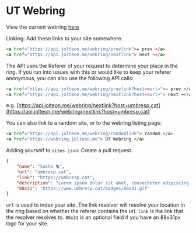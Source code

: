 # UT Webring

View the current webring [here](https://webring.jolteon.me)

Linking: Add these links to your site somewhere.
```html
<a href="https://api.jolteon.me/webring/prevlink">← prev </a>
<a href="https://api.jolteon.me/webring/nextlink"> next →</a>
```

The API uses the Referer of your request to determine your place in the ring. If you run into issues with this or would like to keep your referer anonymous, you can also use the following API calls:

```html
<a href="https://api.jolteon.me/webring/prevlink?host=<url>">← prev </a>
<a href="https://api.jolteon.me/webring/nextlink?host=<url>"> next →</a>
```

e.g. [https://api.jolteon.me/webring/nextlink?host=umbresp.cat](https://api.jolteon.me/webring/nextlink?host=umbresp.cat)

You can also link to a random site, or to the webring listing page:
```html
<a href="https://api.jolteon.me/webring/randomlink"> random </a>
<a href="https://webring.jolteon.me"> UT Webring </a>
```

Adding yourself to `sites.json`: Create a pull request.
```json
{
    "name": "Sasha 🐈",
    "url": "umbresp.cat",
    "link": "https://umbresp.cat",
    "description": "Lorem ipsum dolor sit amet, consectetur adipiscing elit. Sed do eiusmod tempor incididunt ut labore et dolore magna aliqua.",
    "88x31": "https://www.umbresp.cat/badges/88x31.gif"
}
```

`url` is used to index your site. The link resolver will resolve your location in the ring based on whether the referer contains the url. `link` is the link that the resolver resolves to. `88x31` is an optional field
if you have an 88x31px logo for your site.
